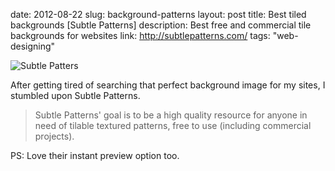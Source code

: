 date: 2012-08-22
slug: background-patterns
layout: post
title: Best tiled backgrounds [Subtle Patterns]
description: Best free and commercial tile backgrounds for websites
link: http://subtlepatterns.com/
tags: "web-designing"


![Subtle Patters](http://fully-faltoo.com/uploads/subtle-patterns.png)

After getting tired of searching that perfect background image for my sites, I stumbled upon Subtle Patterns.

> Subtle Patterns' goal is to be a high quality resource for anyone in need of tilable textured patterns, free to use (including commercial projects).

PS: Love their instant preview option too.
